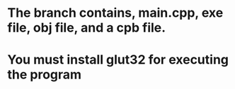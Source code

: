 # The branch contains, main.cpp, exe file, obj file, and a cpb file.
# You must install glut32 for executing the program
